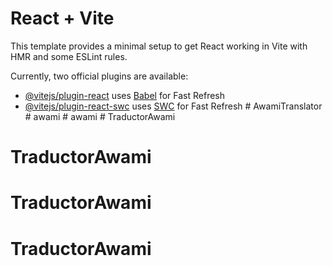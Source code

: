 # React + Vite

This template provides a minimal setup to get React working in Vite with HMR and some ESLint rules.

Currently, two official plugins are available:

- [@vitejs/plugin-react](https://github.com/vitejs/vite-plugin-react/blob/main/packages/plugin-react/README.md) uses [Babel](https://babeljs.io/) for Fast Refresh
- [@vitejs/plugin-react-swc](https://github.com/vitejs/vite-plugin-react-swc) uses [SWC](https://swc.rs/) for Fast Refresh
#   A w a m i T r a n s l a t o r  
 #   a w a m i  
 #   a w a m i  
 # TraductorAwami
# TraductorAwami
# TraductorAwami
# TraductorAwami
